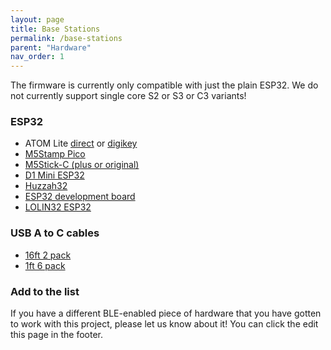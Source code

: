 ```yaml
---
layout: page
title: Base Stations
permalink: /base-stations
parent: "Hardware"
nav_order: 1
---
```


The firmware is currently only compatible with just the plain ESP32. We do not currently support single core S2 or S3 or C3 variants!

### ESP32

* ATOM Lite [direct](https://shop.m5stack.com/collections/m5-controllers/products/atom-lite-esp32-development-kit) or [digikey](https://www.digikey.com/en/products/detail/m5stack-technology-co-ltd/C008/12088545)
* [M5Stamp Pico](https://shop.m5stack.com/collections/m5-controllers/products/m5stamp-pico-diy-kit)
* [M5Stick-C (plus or original)](https://amzn.to/3kQadi0)
* [D1 Mini ESP32](https://amzn.to/3tlkK8D)
* [Huzzah32](https://amzn.to/3n5M1uQ)
* [ESP32 development board](https://amzn.to/38ECmmy)
* [LOLIN32 ESP32](https://www.aliexpress.com/item/1005001847767933.html)

### USB A to C cables

* [16ft 2 pack](https://amzn.to/3zzTTXW)
* [1ft 6 pack](https://amzn.to/3kyD8Is)

### Add to the list

If you have a different BLE-enabled piece of hardware that you have gotten to work with this project, please let us know about it! You can click the edit this page in the footer.

